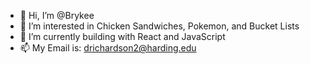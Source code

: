 - 👋 Hi, I’m @Brykee
- 👀 I’m interested in Chicken Sandwiches, Pokemon, and Bucket Lists
- 🌱 I’m currently building with React and JavaScript
- 📫 My Email is: drichardson2@harding.edu
